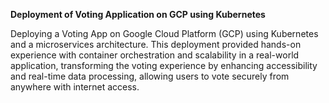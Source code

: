 **Deployment of Voting Application on GCP using Kubernetes**

Deploying a Voting App on Google Cloud Platform (GCP) using Kubernetes and a microservices architecture. This deployment provided hands-on experience with container orchestration and scalability in a real-world application, transforming the voting experience by enhancing accessibility and real-time data processing, allowing users to vote securely from anywhere with internet access.

